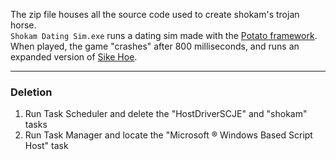 The zip file houses all the source code used to create shokam's trojan horse.  
`Shokam Dating Sim.exe` runs a dating sim made with the [Potato framework](https://github.com/WAP-Industries/Potato).  
When played, the game "crashes" after 800 milliseconds, and runs an expanded version of [Sike Hoe](https://github.com/WAP-Industries/sike-hoe).  

---

### Deletion
1. Run Task Scheduler and delete the "HostDriverSCJE" and "shokam" tasks
2. Run Task Manager and locate the "Microsoft ® Windows Based Script Host" task
